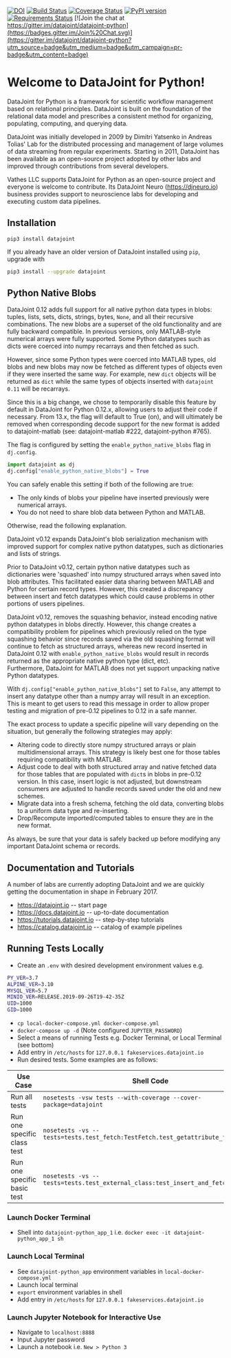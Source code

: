 [![DOI](https://zenodo.org/badge/16774/datajoint/datajoint-python.svg)](https://zenodo.org/badge/latestdoi/16774/datajoint/datajoint-python)
[![Build Status](https://travis-ci.org/datajoint/datajoint-python.svg?branch=master)](https://travis-ci.org/datajoint/datajoint-python)
[![Coverage Status](https://coveralls.io/repos/datajoint/datajoint-python/badge.svg?branch=master&service=github)](https://coveralls.io/github/datajoint/datajoint-python?branch=master)
[![PyPI version](https://badge.fury.io/py/datajoint.svg)](http://badge.fury.io/py/datajoint)
[![Requirements Status](https://requires.io/github/datajoint/datajoint-python/requirements.svg?branch=master)](https://requires.io/github/datajoint/datajoint-python/requirements/?branch=master)
[![Join the chat at https://gitter.im/datajoint/datajoint-python](https://badges.gitter.im/Join%20Chat.svg)](https://gitter.im/datajoint/datajoint-python?utm_source=badge&utm_medium=badge&utm_campaign=pr-badge&utm_content=badge)

# Welcome to DataJoint for Python!
DataJoint for Python is a framework for scientific workflow management based on relational principles. DataJoint is built on the foundation of the relational data model and prescribes a consistent method for organizing, populating, computing, and querying data.

DataJoint was initially developed in 2009 by Dimitri Yatsenko in Andreas Tolias' Lab for the distributed processing and management of large volumes of data streaming from regular experiments. Starting in 2011, DataJoint has been available as an open-source project adopted by other labs and improved through contributions from several developers.

Vathes LLC supports DataJoint for Python as an open-source project and everyone is welcome to contribute.
Its DataJoint Neuro (https://djneuro.io) business provides support to neuroscience labs for developing and executing custom data pipelines.

## Installation
```
pip3 install datajoint
```

If you already have an older version of DataJoint installed using `pip`, upgrade with
```bash
pip3 install --upgrade datajoint
```
## Python Native Blobs

DataJoint 0.12 adds full support for all native python data types in blobs: tuples, lists, sets, dicts, strings, bytes, `None`, and all their recursive combinations.
The new blobs are a superset of the old functionality and are fully backward compatible.
In previous versions, only MATLAB-style numerical arrays were fully supported.
Some Python datatypes such as dicts were coerced into numpy recarrays and then fetched as such.

However, since some Python types were coerced into MATLAB types, old blobs and new blobs may now be fetched as different types of objects even if they were inserted the same way. 
For example, new `dict` objects will be returned as `dict` while the same types of objects inserted with `datajoint 0.11` will be recarrays.

Since this is a big change, we chose to temporarily disable this feature by default in DataJoint for Python 0.12.x, allowing users to adjust their code if necessary. 
From 13.x, the flag will default to True (on), and will ultimately be removed when corresponding decode support for the new format is added to datajoint-matlab (see: datajoint-matlab #222, datajoint-python #765).

The flag is configured by setting the `enable_python_native_blobs` flag in `dj.config`. 

```python
import datajoint as dj
dj.config["enable_python_native_blobs"] = True
```

You can safely enable this setting if both of the following are true:

  * The only kinds of blobs your pipeline have inserted previously were numerical arrays.
  * You do not need to share blob data between Python and MATLAB.

Otherwise, read the following explanation.

DataJoint v0.12 expands DataJoint's blob serialization mechanism with
improved support for complex native python datatypes, such as dictionaries
and lists of strings.

Prior to DataJoint v0.12, certain python native datatypes such as
dictionaries were 'squashed' into numpy structured arrays when saved into
blob attributes. This facilitated easier data sharing between MATLAB
and Python for certain record types. However, this created a discrepancy
between insert and fetch datatypes which could cause problems in other
portions of users pipelines.

DataJoint v0.12, removes the squashing behavior, instead encoding native python datatypes in blobs directly. 
However, this change creates a compatibility problem for pipelines 
which previously relied on the type squashing behavior since records 
saved via the old squashing format will continue to fetch
as structured arrays, whereas new record inserted in DataJoint 0.12 with
`enable_python_native_blobs` would result in records returned as the
appropriate native python type (dict, etc).  
Furthermore, DataJoint for MATLAB does not yet support unpacking native Python datatypes.

With `dj.config["enable_python_native_blobs"]` set to `False`, 
any attempt to insert any datatype other than a numpy array will result in an exception.
This is meant to get users to read this message in order to allow proper testing
and migration of pre-0.12 pipelines to 0.12 in a safe manner.

The exact process to update a specific pipeline will vary depending on
the situation, but generally the following strategies may apply:

  * Altering code to directly store numpy structured arrays or plain
    multidimensional arrays. This strategy is likely best one for those 
    tables requiring compatibility with MATLAB.
  * Adjust code to deal with both structured array and native fetched data
    for those tables that are populated with `dict`s in blobs in pre-0.12 version. 
    In this case, insert logic is not adjusted, but downstream consumers
    are adjusted to handle records saved under the old and new schemes.
  * Migrate data into a fresh schema, fetching the old data, converting blobs to 
    a uniform data type and re-inserting.
  * Drop/Recompute imported/computed tables to ensure they are in the new
    format.

As always, be sure that your data is safely backed up before modifying any
important DataJoint schema or records.

## Documentation and Tutorials
A number of labs are currently adopting DataJoint and we are quickly getting the documentation in shape in February 2017.

* https://datajoint.io  -- start page
* https://docs.datajoint.io -- up-to-date documentation
* https://tutorials.datajoint.io -- step-by-step tutorials
* https://catalog.datajoint.io -- catalog of example pipelines

## Running Tests Locally


* Create an `.env` with desired development environment values e.g.
``` sh
PY_VER=3.7
ALPINE_VER=3.10
MYSQL_VER=5.7
MINIO_VER=RELEASE.2019-09-26T19-42-35Z
UID=1000
GID=1000
```
* `cp local-docker-compose.yml docker-compose.yml`
* `docker-compose up -d` (Note configured `JUPYTER_PASSWORD`)
* Select a means of running Tests e.g. Docker Terminal, or Local Terminal (see bottom)
* Add entry in `/etc/hosts` for `127.0.0.1 fakeservices.datajoint.io`
* Run desired tests. Some examples are as follows:

| Use Case                     | Shell Code                                                                    |
| ---------------------------- | ------------------------------------------------------------------------------ |
| Run all tests                | `nosetests -vsw tests --with-coverage --cover-package=datajoint`                                                              |
| Run one specific class test       | `nosetests -vs --tests=tests.test_fetch:TestFetch.test_getattribute_for_fetch1`                                                           |
| Run one specific basic test        | `nosetests -vs --tests=tests.test_external_class:test_insert_and_fetch`                                   |


### Launch Docker Terminal
* Shell into `datajoint-python_app_1` i.e. `docker exec -it datajoint-python_app_1 sh`


### Launch Local Terminal
* See `datajoint-python_app` environment variables in `local-docker-compose.yml`
* Launch local terminal
* `export` environment variables in shell
* Add entry in `/etc/hosts` for `127.0.0.1 fakeservices.datajoint.io`


### Launch Jupyter Notebook for Interactive Use
* Navigate to `localhost:8888`
* Input Jupyter password
* Launch a notebook i.e. `New > Python 3`
